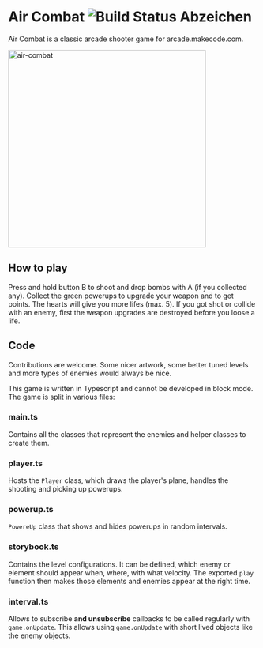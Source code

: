 # Air Combat ![Build Status Abzeichen](https://github.com/ractive/air-combat/workflows/MakeCode/badge.svg)

Air Combat is a classic arcade shooter game for arcade.makecode.com.

<img width="400" alt="air-combat" src="https://user-images.githubusercontent.com/783861/81269256-5ae21600-9049-11ea-8df7-f8ef9c46f561.png">

## How to play

Press and hold button B to shoot and drop bombs with A (if you collected any).
Collect the green powerups to upgrade your weapon and to get points.
The hearts will give you more lifes (max. 5). If you got shot or collide with an enemy, first the weapon upgrades are destroyed before you loose a life.

## Code
Contributions are welcome. Some nicer artwork, some better tuned levels and more types of enemies would always be nice.

This game is written in Typescript and cannot be developed in block mode.
The game is split in various files:
### main.ts
Contains all the classes that represent the enemies and helper classes to create them.
### player.ts
Hosts the `Player` class, which draws the player's plane, handles the shooting and picking up powerups.
### powerup.ts
`PowereUp` class that shows and hides powerups in random intervals.
### storybook.ts
Contains the level configurations. It can be defined, which enemy or element should appear when, where, with what velocity.
The exported `play` function then makes those elements and enemies appear at the right time.
### interval.ts
Allows to subscribe **and unsubscribe** callbacks to be called regularly with `game.onUpdate`. This allows using `game.onUpdate` with short lived objects like the enemy objects.

